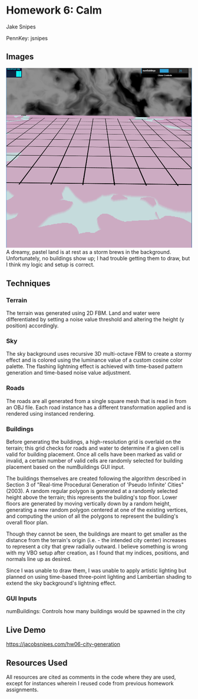 # Homework 6: Calm
Jake Snipes

PennKey: jsnipes

## Images
<img src="img/land.PNG">
A dreamy, pastel land is at rest as a storm brews in the background. Unfortunately, no buildings show up; I had trouble getting them to draw, but I think my logic and setup is correct.

## Techniques
### Terrain
The terrain was generated using 2D FBM. Land and water were differentiated by setting a noise value threshold and altering the height (y position) accordingly. 

### Sky
The sky background uses recursive 3D multi-octave FBM to create a stormy effect and is colored using the luminance value of a custom cosine color palette. The flashing lightning effect is achieved with time-based pattern generation and time-based noise value adjustment.

### Roads
The roads are all generated from a single square mesh that is read in from an OBJ file. Each road instance has a different transformation applied and is rendered using instanced rendering.

### Buildings
Before generating the buildings, a high-resolution grid is overlaid on the terrain; this grid checks for roads and water to determine if a given cell is valid for building placement. Once all cells have been marked as valid or invalid, a certain number of valid cells are randomly selected for building placement based on the numBuildings GUI input. 

The buildings themselves are created following the algorithm described in Section 3 of "Real-time Procedural Generation of 'Pseudo Infinite' Cities" (2003). A random regular polygon is generated at a randomly selected height above the terrain; this represents the building's top floor. Lower floors are generated by moving vertically down by a random height, generating a new random polygon centered at one of the existing vertices, and computing the union of all the polygons to represent the building's overall floor plan.

Though they cannot be seen, the buildings are meant to get smaller as the distance from the terrain's origin (i.e. - the intended city center) increases to represent a city that grew radially outward. I believe something is wrong with my VBO setup after creation, as I found that my indices, positions, and normals line up as desired.

Since I was unable to draw them, I was unable to apply artistic lighting but planned on using time-based three-point lighting and Lambertian shading to extend the sky background's lightning effect.

### GUI Inputs
numBuildings: Controls how many buildings would be spawned in the city


## Live Demo
https://jacobsnipes.com/hw06-city-generation

## Resources Used
All resources are cited as comments in the code where they are used, except for instances wherein I reused code from previous homework assignments.